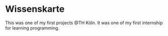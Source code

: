 # Wissenskarte
This was one of my first projects @TH Köln. It was one of my first internship for learning programming.
